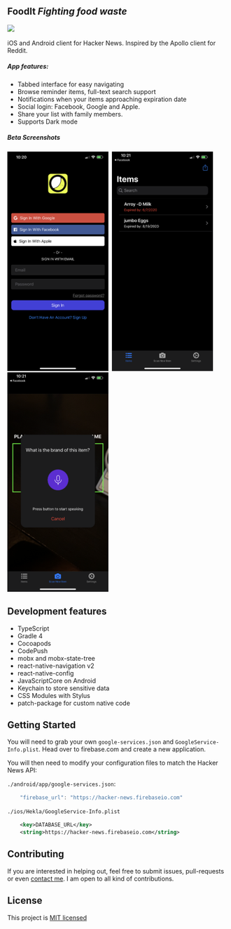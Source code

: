 <h2>FoodIt <i>Fighting food waste </i></h2>

[<img src="https://devimages-cdn.apple.com/app-store/marketing/guidelines/images/badge-example-alternate_2x.png" height="48">](https://itunes.apple.com/us/app/hekla/id1405096983?mt=8)

iOS and Android client for Hacker News. Inspired by the Apollo client for Reddit.

##### App features:

 - Tabbed interface for easy navigating
 - Browse reminder items, full-text search support
 - Notifications when your items approaching expiration date
 - Social login: Facebook, Google and Apple. 
 - Share your list with family members.
 - Supports Dark mode

##### Beta Screenshots
<img src="./src/assets/screenshots/login.png" height="500" /> 
<img src="./src/assets/screenshots/home.png" height="500" />
<img src="./src/assets/screenshots/scan.png" height="500" />


## Development features
 - TypeScript
 - Gradle 4
 - Cocoapods
 - CodePush
 - mobx and mobx-state-tree
 - react-native-navigation v2
 - react-native-config
 - JavaScriptCore on Android
 - Keychain to store sensitive data
 - CSS Modules with Stylus
 - patch-package for custom native code

## Getting Started

You will need to grab your own `google-services.json` and `GoogleService-Info.plist`. Head over to firebase.com and create a new application.

You will then need to modify your configuration files to match the Hacker News API:

`./android/app/google-services.json`:
```js
    "firebase_url": "https://hacker-news.firebaseio.com"
```

`./ios/Hekla/GoogleService-Info.plist`
```xml
	<key>DATABASE_URL</key>
	<string>https://hacker-news.firebaseio.com</string>
```

## Contributing

If you are interested in helping out, feel free to submit issues, pull-requests or even [contact me](mailto:birkir.gudjonsson@gmail.com). I am open to all kind of contributions.

## License

This project is [MIT licensed](/LICENSE.md)

